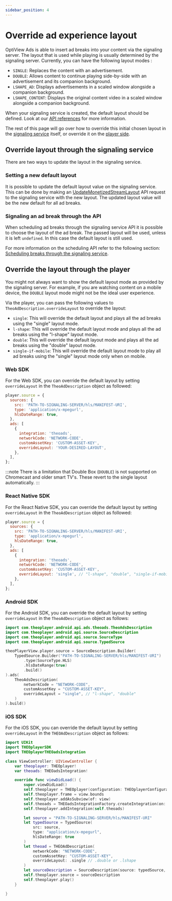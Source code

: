 ```yaml
---
sidebar_position: 4
---
```


# Override ad experience layout

OptiView Ads is able to insert ad breaks into your content via the signaling server. The layout that is used while playing is usually determined by the signaling server. Currently, you can have the following layout modes :

- `SINGLE`: Replaces the content with an advertisement.
- `DOUBLE`: Allows content to continue playing side-by-side with an advertisement and its companion background.
- `LSHAPE_AD`: Displays advertisements in a scaled window alongside a companion background.
- `LSHAPE_CONTENT`: Displays the original content video in a scaled window alongside a companion background.

When your signaling service is created, the default layout should be defined. Look at our [API references](/ads/api/signaling/create-monetized-stream/) for more information.

The rest of this page will go over how to override this initial chosen layout in the [signaling service](#override-layout-through-the-signaling-service) itself,
or override it on the [player side](#override-the-layout-through-the-player).

## Override layout through the signaling service

There are two ways to update the layout in the signaling service.

### Setting a new default layout

It is possible to update the default layout value on the signaling service. This can be done by making an [UpdateMonetizedStreamLayout](/ads/api/signaling/update-monetized-stream-layout/) API request to the signaling service with the new layout. The updated layout value will be the new default for all ad breaks.

### Signaling an ad break through the API

When scheduling ad breaks through the signaling service API it is possible to choose the layout of the ad break. The passed layout will be used, unless it is left `undefined`. In this case the default layout is still used.

For more information on the scheduling API refer to the following section: [Scheduling breaks through the signaling service](/ads/how-to-guides/scheduling-breaks/#using-the-optiview-ads-service-rest-api).

## Override the layout through the player

You might not always want to show the default layout mode as provided by the signaling server. For example, if you are watching content on a mobile device, the `DOUBLE` layout mode might not be the ideal user experience.

Via the player, you can pass the following values to `TheoAdDescription.overrideLayout` to override the layout:

- `single`: This will override the default layout and plays all the ad breaks using the "single" layout mode.
- `l-shape`: This will override the default layout mode and plays all the ad breaks using the "l-shape" layout mode.
- `double`: This will override the default layout mode and plays all the ad breaks using the "double" layout mode.
- `single-if-mobile`: This will override the default layout mode to play all ad breaks using the "single" layout mode only when on mobile.

### Web SDK

For the Web SDK, you can override the default layout by setting `overrideLayout` in the `TheoAdDescription` object as followed:

```javascript
player.source = {
  sources: {
    src: 'PATH-TO-SIGNALING-SERVER/hls/MANIFEST-URI',
    type: 'application/x-mpegurl',
    hlsDateRange: true,
  },
  ads: [
    {
      integration: 'theoads',
      networkCode: 'NETWORK-CODE',
      customAssetKey: 'CUSTOM-ASSET-KEY',
      overrideLayout: 'YOUR-DESIRED-LAYOUT',
    },
  ],
};
```

:::note
There is a limitation that Double Box (`DOUBLE`) is not supported on Chromecast and older smart TV's. These revert to the single layout automatically.
:::

### React Native SDK

For the React Native SDK, you can override the default layout by setting `overrideLayout` in the `TheoAdDescription` object as followed:

```javascript
player.source = {
  sources: {
    src: 'PATH-TO-SIGNALING-SERVER/hls/MANIFEST-URI',
    type: 'application/x-mpegurl',
    hlsDateRange: true,
  },
  ads: [
    {
      integration: 'theoads',
      networkCode: 'NETWORK-CODE',
      customAssetKey: 'CUSTOM-ASSET-KEY',
      overrideLayout: 'single', // "l-shape", "double", "single-if-mobile"
    },
  ],
};
```

### Android SDK

For the Android SDK, you can override the default layout by setting `overrideLayout` in the `TheoAdDescription` object as follows:

```kotlin
import com.theoplayer.android.api.ads.theoads.TheoAdsDescription
import com.theoplayer.android.api.source.SourceDescription
import com.theoplayer.android.api.source.SourceType
import com.theoplayer.android.api.source.TypedSource

theoPlayerView.player.source = SourceDescription.Builder(
    TypedSource.Builder("PATH-TO-SIGNALING-SERVER/hls/MANIFEST-URI")
        .type(SourceType.HLS)
        .hlsDateRange(true)
        .build()
).ads(
    TheoAdsDescription(
        networkCode = "NETWORK-CODE",
        customAssetKey = "CUSTOM-ASSET-KEY",
        overrideLayout = "single", // "l-shape", "double"
    )
).build()
```

### iOS SDK

For the iOS SDK, you can override the default layout by setting `overrideLayout` in the `THEOAdDescription` object as follows:

```swift
import UIKit
import THEOplayerSDK
import THEOplayerTHEOadsIntegration

class ViewController: UIViewController {
    var theoplayer: THEOplayer!
    var theoads: THEOadsIntegration!

    override func viewDidLoad() {
        super.viewDidLoad()
        self.theoplayer = THEOplayer(configuration: THEOplayerConfigurationBuilder().build())
        self.theoplayer.frame = view.bounds
        self.theoplayer.addAsSubview(of: view)
        self.theoads = THEOadsIntegrationFactory.createIntegration(on: self.theoplayer)
        self.theoplayer.addIntegration(self.theoads)

        let source = "PATH-TO-SIGNALING-SERVER/hls/MANIFEST-URI"
        let typedSource = TypedSource(
            src: source,
            type: "application/x-mpegurl",
            hlsDateRange: true
        )
        let theoad = THEOAdDescription(
            networkCode: "NETWORK-CODE",
            customAssetKey: "CUSTOM-ASSET-KEY",
            overrideLayout: .single // .double or .lshape
        )
        let sourceDescription = SourceDescription(source: typedSource, ads: [theoad])
        self.theoplayer.source = sourceDescription
        self.theoplayer.play()
    }

}
```
